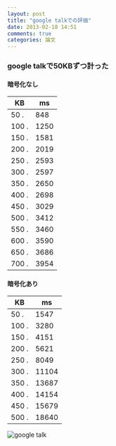 ```yaml
---
layout: post
title: "google talkでの評価"
date: 2013-02-18 14:51
comments: true
categories: 論文
---
```

### google talkで50KBずつ計った

#### 暗号化なし
KB      |   ms
--------|--------
50     .|   848
100    .|   1250
150    .|   1581
200    .|   2019
250    .|   2593
300    .|   2597
350    .|   2650
400    .|   2698
450    .|   3029
500    .|   3412
550    .|   3460
600    .|   3590
650    .|   3686
700    .|   3954


#### 暗号化あり
KB      |   ms
--------|--------
50    . |   1547
100   . |   3280
150   . |   4151
200   . |   5621
250   . |   8049
300   . |   11104
350   . |   13687
400   . |   14154
450   . |   15679
500   . |   18640


![google talk](http://ww4.sinaimg.cn/large/a74ecc4cjw1e1xifltd3aj.jpg)
